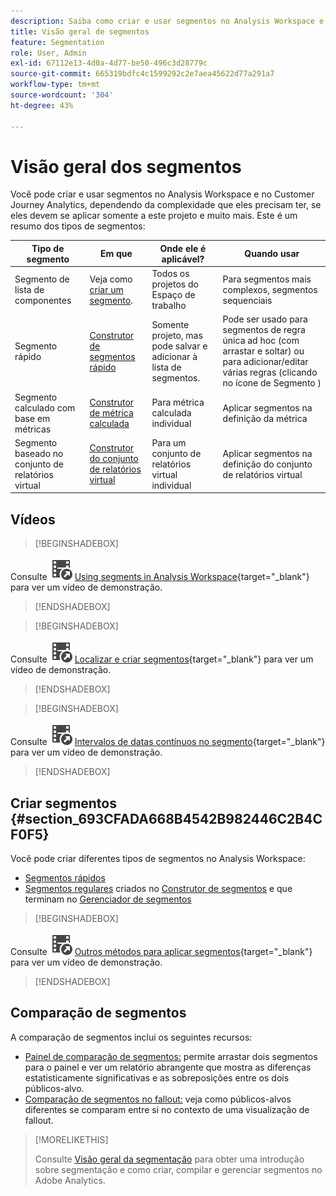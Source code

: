 ```yaml
---
description: Saiba como criar e usar segmentos no Analysis Workspace e no Adobe Analytics.
title: Visão geral de segmentos
feature: Segmentation
role: User, Admin
exl-id: 67112e13-4d0a-4d77-be50-496c3d28779c
source-git-commit: 665319bdfc4c1599292c2e7aea45622d77a291a7
workflow-type: tm+mt
source-wordcount: '304'
ht-degree: 43%

---
```



# Visão geral dos segmentos

Você pode criar e usar segmentos no Analysis Workspace e no Customer Journey Analytics, dependendo da complexidade que eles precisam ter, se eles devem se aplicar somente a este projeto e muito mais. Este é um resumo dos tipos de segmentos:

| Tipo de segmento | Em que  | Onde ele é aplicável? | Quando usar |
| --- | --- | --- | --- |
| Segmento de lista de componentes | Veja como [criar um segmento](/help/components/segmentation/segmentation-workflow/seg-create.md). | Todos os projetos do Espaço de trabalho | Para segmentos mais complexos, segmentos sequenciais |
| Segmento rápido | [Construtor de segmentos rápido](/help/analyze/analysis-workspace/components/segments/quick-segments.md) | Somente projeto, mas pode salvar e adicionar à lista de segmentos. | Pode ser usado para segmentos de regra única ad hoc (com arrastar e soltar) ou para adicionar/editar várias regras (clicando no ícone de Segmento ) |
| Segmento calculado com base em métricas | [Construtor de métrica calculada](/help/components/calculated-metrics/workflow/c-build-metrics/metrics-with-segments.md) | Para métrica calculada individual | Aplicar segmentos na definição da métrica |
| Segmento baseado no conjunto de relatórios virtual | [Construtor do conjunto de relatórios virtual](/help/components/vrs/c-workflow-vrs/vrs-create.md) | Para um conjunto de relatórios virtual individual | Aplicar segmentos na definição do conjunto de relatórios virtual |

## Vídeos

>[!BEGINSHADEBOX]

Consulte ![VideoCheckedOut](/help/assets/icons/VideoCheckedOut.svg) [Using segments in Analysis Workspace](https://video.tv.adobe.com/v/23977?quality=12&learn=on){target="_blank"} para ver um vídeo de demonstração.

>[!ENDSHADEBOX]


>[!BEGINSHADEBOX]

Consulte ![VideoCheckedOut](/help/assets/icons/VideoCheckedOut.svg) [Localizar e criar segmentos](https://video.tv.adobe.com/v/334092?quality=12&learn=on){target="_blank"} para ver um vídeo de demonstração.

>[!ENDSHADEBOX]


>[!BEGINSHADEBOX]

Consulte ![VideoCheckedOut](/help/assets/icons/VideoCheckedOut.svg) [Intervalos de datas contínuos no segmento](https://video.tv.adobe.com/v/25403?quality=12&learn=on){target="_blank"} para ver um vídeo de demonstração.

>[!ENDSHADEBOX]


## Criar segmentos {#section_693CFADA668B4542B982446C2B4CF0F5}

Você pode criar diferentes tipos de segmentos no Analysis Workspace:

* [Segmentos rápidos](/help/analyze/analysis-workspace/components/segments/quick-segments.md)
* [Segmentos regulares](/help/components/segmentation/segmentation-workflow/seg-create.md) criados no [Construtor de segmentos](/help/components/segmentation/segmentation-workflow/seg-build.md) e que terminam no [Gerenciador de segmentos](/help/components/segmentation/segmentation-workflow/seg-manage.md)


>[!BEGINSHADEBOX]

Consulte ![VideoCheckedOut](/help/assets/icons/VideoCheckedOut.svg) [Outros métodos para aplicar segmentos](https://video.tv.adobe.com/v/30994?quality=12&learn=on){target="_blank"} para ver um vídeo de demonstração.

>[!ENDSHADEBOX]


## Comparação de segmentos 

A comparação de segmentos inclui os seguintes recursos:

* [Painel de comparação de segmentos:](/help/analyze/analysis-workspace/c-panels/c-segment-comparison/segment-comparison.md) permite arrastar dois segmentos para o painel e ver um relatório abrangente que mostra as diferenças estatisticamente significativas e as sobreposições entre os dois públicos-alvo.
* [Comparação de segmentos no fallout:](/help/analyze/analysis-workspace/visualizations/fallout/compare-segments-fallout.md) veja como públicos-alvos diferentes se comparam entre si no contexto de uma visualização de fallout.




>[!MORELIKETHIS]
>
>Consulte [Visão geral da segmentação](/help/components/segmentation/seg-overview.md) para obter uma introdução sobre segmentação e como criar, compilar e gerenciar segmentos no Adobe Analytics.
